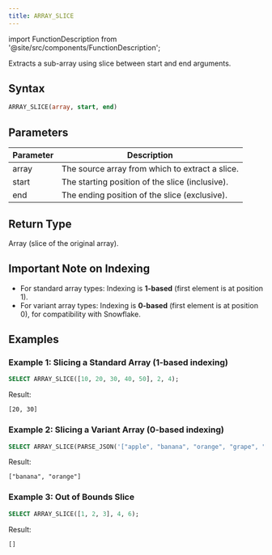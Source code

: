 ```yaml
---
title: ARRAY_SLICE
---
```

import FunctionDescription from '@site/src/components/FunctionDescription';

<FunctionDescription description="Introduced or updated: v1.2.762"/>

Extracts a sub-array using slice between start and end arguments.

## Syntax

```sql
ARRAY_SLICE(array, start, end)
```

## Parameters

| Parameter | Description |
|-----------|-------------|
| array     | The source array from which to extract a slice. |
| start     | The starting position of the slice (inclusive). |
| end       | The ending position of the slice (exclusive). |

## Return Type

Array (slice of the original array).

## Important Note on Indexing

- For standard array types: Indexing is **1-based** (first element is at position 1).
- For variant array types: Indexing is **0-based** (first element is at position 0), for compatibility with Snowflake.

## Examples

### Example 1: Slicing a Standard Array (1-based indexing)

```sql
SELECT ARRAY_SLICE([10, 20, 30, 40, 50], 2, 4);
```

Result:

```
[20, 30]
```

### Example 2: Slicing a Variant Array (0-based indexing)

```sql
SELECT ARRAY_SLICE(PARSE_JSON('["apple", "banana", "orange", "grape", "kiwi"]'), 1, 3);
```

Result:

```
["banana", "orange"]
```

### Example 3: Out of Bounds Slice

```sql
SELECT ARRAY_SLICE([1, 2, 3], 4, 6);
```

Result:

```
[]
```
